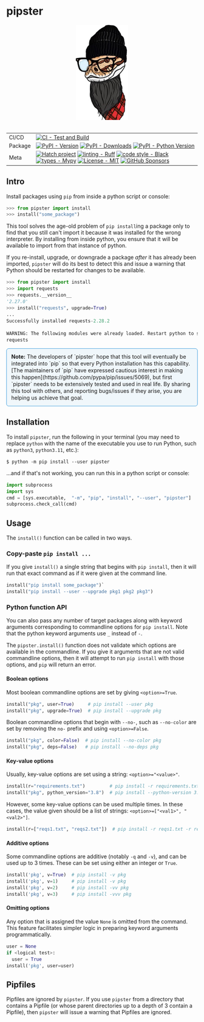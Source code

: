 # pipster

<div align="center">
    <img src="https://raw.githubusercontent.com/reynoldsnlp/pipster/main/images/pipster_138x250.jpg" alt="Pipster logo" width="138">
<br/>
<br/>

| | |
| --- | --- |
| CI/CD | [![CI - Test and Build](https://github.com/reynoldsnlp/pipster/actions/workflows/test_build_publish.yml/badge.svg)](https://github.com/reynoldsnlp/pipster/actions/workflows/test_build_publish.yml) |
| Package | [![PyPI - Version](https://img.shields.io/pypi/v/pipster.svg?logo=pypi&label=PyPI&logoColor=gold)](https://pypi.org/project/pipster/) [![PyPI - Downloads](https://img.shields.io/pypi/dm/pipster.svg?color=blue&label=Downloads&logo=pypi&logoColor=gold)](https://pypi.org/project/pipster/) [![PyPI - Python Version](https://img.shields.io/pypi/pyversions/pipster.svg?logo=python&label=Python&logoColor=gold)](https://pypi.org/project/pipster/) |
| Meta | [![Hatch project](https://img.shields.io/badge/%F0%9F%A5%9A-Hatch-4051b5.svg)](https://github.com/pypa/hatch) [![linting - Ruff](https://img.shields.io/endpoint?url=https://raw.githubusercontent.com/charliermarsh/ruff/main/assets/badge/v0.json)](https://github.com/charliermarsh/ruff) [![code style - Black](https://img.shields.io/badge/code%20style-black-000000.svg)](https://github.com/psf/black) [![types - Mypy](https://img.shields.io/badge/types-Mypy-blue.svg)](https://github.com/python/mypy) [![License - MIT](https://img.shields.io/badge/license-MIT-9400d3.svg)](https://spdx.org/licenses/) [![GitHub Sponsors](https://img.shields.io/github/sponsors/reynoldsnlp?logo=GitHub%20Sponsors&style=social)](https://github.com/sponsors/reynoldsnlp) |

</div>

## Intro

Install packages using `pip` from inside a python script or console:

```python
>>> from pipster import install
>>> install("some_package")
```

This tool solves the age-old problem of `pip install`ing a package only to find
that you still can't import it because it was installed for the wrong
interpreter. By installing from inside python, you ensure that it will be
available to import from that instance of python.

If you re-install, upgrade, or downgrade a package _after_ it has already been
imported, `pipster` will do its best to detect this and issue a warning that
Python should be restarted for changes to be available.

```python
>>> from pipster import install
>>> import requests
>>> requests.__version__
'2.27.0'
>>> install("requests", upgrade=True)
...
Successfully installed requests-2.28.2

WARNING: The following modules were already loaded. Restart python to see changes:
requests
```

<div style="-moz-border-radius: 6px; -webkit-border-radius: 6px; background-color: #f0f7fb;
     border: solid 1px #3498db; border-radius: 6px; line-height: 18px;
     overflow: hidden; padding: 12px;"><b>Note:</b>
The developers of `pipster` hope that this tool will eventually be integrated
into `pip` so that every Python installation has this capability. [The
maintainers of `pip` have expressed cautious interest in making this
happen](https://github.com/pypa/pip/issues/5069), but first `pipster` needs to
be extensively tested and used in real life. By sharing this tool with others,
and reporting bugs/issues if they arise, you are helping us achieve that goal.
</div>

## Installation

To install `pipster`, run the following in your terminal (you may need to
replace `python` with the name of the executable you use to run Python, such as
`python3`, `python3.11`, etc.):

```
$ python -m pip install --user pipster
```

...and if that's not working, you can run this in a python script or console:

```python
import subprocess
import sys
cmd = [sys.executable,  "-m", "pip", "install", "--user", "pipster"]
subprocess.check_call(cmd)
```

## Usage

The `install()` function can be called in two ways.

### Copy-paste `pip install ...`

If you give `install()` a single string that begins with `pip install`, then it
will run that exact command as if it were given at the command line.

```python
install("pip install some_package")`
install("pip install --user --upgrade pkg1 pkg2 pkg3")
```

### Python function API

You can also pass any number of target packages along with keyword arguments
corresponding to commandline options for `pip install`. Note that the python
keyword arguments use `_` instead of `-`.

The `pipster.install()` function does not validate which options are available
in the commandline. If you give it arguments that are not valid commandline
options, then it will attempt to run `pip install` with those options, and
`pip` will return an error.

#### Boolean options

Most boolean commandline options are set by giving `<option>=True`.

```python
install("pkg", user=True)     # pip install --user pkg
install("pkg", upgrade=True)  # pip install --upgrade pkg
```

Boolean commandline options that begin with `--no-`, such as `--no-color` are
set by removing the `no-` prefix and using `<option>=False`.

```python
install("pkg", color=False)  # pip install --no-color pkg
install("pkg", deps=False)   # pip install --no-deps pkg
```

#### Key-value options

Usually, key-value options are set using a string: `<option>="<value>"`.

```python
install(r="requirements.txt")         # pip install -r requirements.txt
install("pkg", python_version="3.8")  # pip install --python-version 3.8 pkg
```

However, some key-value options can be used multiple times. In these cases,
the value given should be a list of strings: `<option>=["<val1>", "<val2>"]`.

```python
install(r=["reqs1.txt", "reqs2.txt"])  # pip install -r reqs1.txt -r reqs2.txt
```

#### Additive options

Some commandline options are additive (notably `-q` and `-v`), and can be used
up to 3 times. These can be set using either an integer or `True`.

```python
install('pkg', v=True)  # pip install -v pkg
install('pkg', v=1)     # pip install -v pkg
install('pkg', v=2)     # pip install -vv pkg
install('pkg', v=3)     # pip install -vvv pkg
```

#### Omitting options

Any option that is assigned the value `None` is omitted from the command. This
feature facilitates simpler logic in preparing keyword arguments
programmatically.

```python
user = None
if <logical test>:
  user = True
install('pkg', user=user)
```

## Pipfiles

Pipfiles are ignored by `pipster`. If you use `pipster` from a directory that
contains a Pipfile (or whose parent directories up to a depth of 3 contain a
Pipfile), then `pipster` will issue a warning that Pipfiles are ignored.
